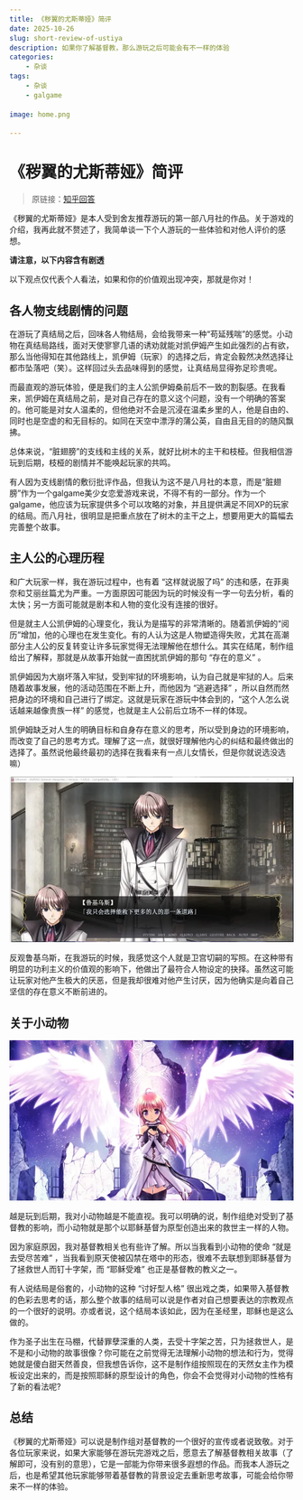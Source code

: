 ```yaml
---
title: 《秽翼的尤斯蒂娅》简评
date: 2025-10-26
slug: short-review-of-ustiya
description: 如果你了解基督教，那么游玩之后可能会有不一样的体验
categories:
    - 杂谈
tags:
    - 杂谈
    - galgame

image: home.png

---
```


# 《秽翼的尤斯蒂娅》简评
> 原链接：[知乎回答](https://zhuanlan.zhihu.com/p/632816230)

《秽翼的尤斯蒂娅》是本人受到舍友推荐游玩的第一部八月社的作品。关于游戏的介绍，我再此就不赘述了，我简单谈一下个人游玩的一些体验和对他人评价的感想。

**请注意，以下内容含有剧透**

以下观点仅代表个人看法，如果和你的价值观出现冲突，那就是你对！

## 各人物支线剧情的问题

在游玩了真结局之后，回味各人物结局，会给我带来一种“苟延残喘”的感觉。小动物在真结局路线，面对天使寥寥几语的诱劝就能对凯伊姆产生如此强烈的占有欲，那么当他得知在其他路线上，凯伊姆（玩家）的选择之后，肯定会毅然决然选择让都市坠落吧（笑）。这样回过头去品味得到的感觉，让真结局显得弥足珍贵呢。

而最直观的游玩体验，便是我们的主人公凯伊姆桑前后不一致的割裂感。在我看来，凯伊姆在真结局之前，是对自己存在的意义这个问题，没有一个明确的答案的。他可能是对女人温柔的，但他绝对不会是沉浸在温柔乡里的人，他是自由的、同时也是空虚的和无目标的。如同在天空中漂浮的蒲公英，自由且无目的的随风飘拂。

总体来说，“脏翅膀”的支线和主线的关系，就好比树木的主干和枝桠。但我相信游玩到后期，枝桠的剧情并不能唤起玩家的共鸣。

有人因为支线剧情的敷衍批评作品，但我认为这不是八月社的本意，而是“脏翅膀”作为一个galgame美少女恋爱游戏来说，不得不有的一部分。作为一个galgame，他应该为玩家提供多个可以攻略的对象，并且提供满足不同XP的玩家的结局。而八月社，很明显是把重点放在了树木的主干之上，想要用更大的篇幅去完善整个故事。

## 主人公的心理历程

和广大玩家一样，我在游玩过程中，也有着 “这样就说服了吗” 的违和感，在菲奥奈和艾丽丝篇尤为严重。一方面原因可能因为玩的时候没有一字一句去分析，看的太快；另一方面可能就是剧本和人物的变化没有连接的很好。

但是就主人公凯伊姆的心理变化，我认为是描写的非常清晰的。随着凯伊姆的“阅历”增加，他的心理也在发生变化。有的人认为这是人物塑造得失败，尤其在高潮部分主人公的反复转变让许多玩家觉得无法理解他在想什么。其实在结尾，制作组给出了解释，那就是从故事开始就一直困扰凯伊姆的那句 “存在的意义” 。

凯伊姆因为大崩坏落入牢狱，受到牢狱的环境影响，认为自己就是牢狱的人。后来随着故事发展，他的活动范围在不断上升，而他因为 “逃避选择” ，所以自然而然把身边的环境和自己进行了绑定。这就是玩家在游玩中体会到的，“这个人怎么说话越来越像贵族一样” 的感觉，也就是主人公前后立场不一样的体现。

凯伊姆缺乏对人生的明确目标和自身存在意义的思考，所以受到身边的环境影响，而改变了自己的思考方式。理解了这一点，就很好理解他内心的纠结和最终做出的选择了。虽然说他最终最初的选择在我看来有一点儿女情长，但是你就说选没选嘛）


![和卫宫切嗣一样的选择呢](man.png)


反观鲁基乌斯，在我游玩的时候，我感觉这个人就是卫宫切嗣的写照。在这种带有明显的功利主义的价值观的影响下，他做出了最符合人物设定的抉择。虽然这可能让玩家对他产生极大的厌恶，但是我却很难对他产生讨厌，因为他确实是向着自己坚信的存在意义不断前进的。

## 关于小动物

![像不像伊卡洛斯）](angle.png)

越是玩到后期，我对小动物越是不能直视。我可以明确的说，制作组绝对受到了基督教的影响，而小动物就是那个以耶稣基督为原型创造出来的救世主一样的人物。

因为家庭原因，我对基督教相关也有些许了解。所以当我看到小动物的使命 “就是去受尽苦难” ，当我看到原天使被囚禁在塔中的形态，很难不去联想到耶稣基督为了拯救世人而钉十字架，而 “耶稣受难” 也正是基督教的教义之一。

有人说结局是俗套的，小动物的这种 “讨好型人格” 很出戏之类，如果带入基督教的色彩去思考的话，那么整个故事的结局可以说是作者对自己想要表达的宗教观点的一个很好的说明。亦或者说，这个结局本该如此，因为在圣经里，耶稣也是这么做的。

作为圣子出生在马棚，代替罪孽深重的人类，去受十字架之苦，只为拯救世人，是不是和小动物的故事很像？你可能在之前觉得无法理解小动物的想法和行为，觉得她就是傻白甜天然善良，但我想告诉你，这不是制作组按照现在的天然女主作为模板设定出来的，而是按照耶稣的原型设计的角色，你会不会觉得对小动物的性格有了新的看法呢?

## 总结

《秽翼的尤斯蒂娅》可以说是制作组对基督教的一个很好的宣传或者说致敬。对于各位玩家来说，如果大家能够在游玩完游戏之后，愿意去了解基督教相关故事（了解即可，没有别的意思），它是一部能为你带来很多遐想的作品。而我本人游玩之后，也是希望其他玩家能够带着基督教的背景设定去重新思考故事，可能会给你带来不一样的体验。